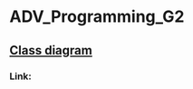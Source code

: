 # ADV_Programming_G2

## [Class diagram](https://docs.google.com/drawings/d/18Qhq-GNfM-kcTZFybBQCpW8Q-QLuK6mnd6QC8xCss-I/edit?usp=sharing)
### Link:
